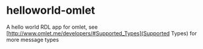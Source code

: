 # helloworld-omlet
A hello world RDL app for omlet, see [http://www.omlet.me/developers/#Supported_Types](Supported Types) for more message types
